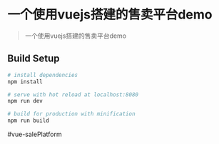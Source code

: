 # 一个使用vuejs搭建的售卖平台demo

> 一个使用vuejs搭建的售卖平台demo

## Build Setup

``` bash
# install dependencies
npm install

# serve with hot reload at localhost:8080
npm run dev

# build for production with minification
npm run build
```
#vue-salePlatform
